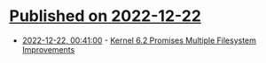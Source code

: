 # [Published on 2022-12-22](index.md)

* [2022-12-22, 00:41:00](https://soylentnews.org/article.pl?sid=22/12/21/039207&from=rss) - [Kernel 6.2 Promises Multiple Filesystem Improvements](https://soylentnews.org/article.pl?sid=22/12/21/039207&from=rss)
